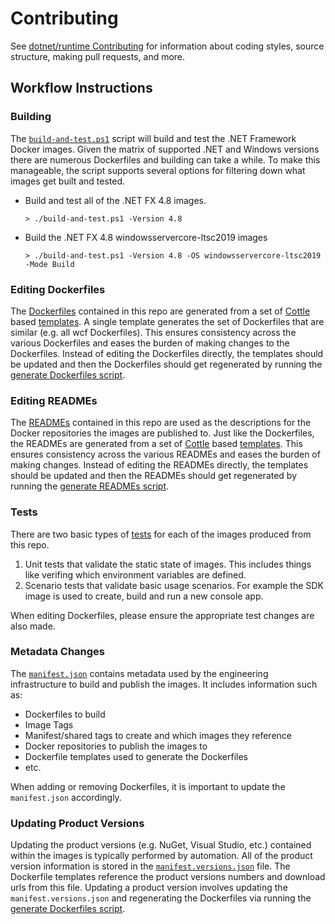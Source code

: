 # Contributing

See [dotnet/runtime Contributing](https://github.com/dotnet/runtime/blob/master/CONTRIBUTING.md) for information about coding styles, source structure, making pull requests, and more.

## Workflow Instructions

### Building

The [`build-and-test.ps1`](https://github.com/microsoft/dotnet-framework-docker/blob/master/build-and-test.ps1) script will build and test the .NET Framework Docker images. Given the matrix of supported .NET and Windows versions there are numerous Dockerfiles and building can take a while. To make this manageable, the script supports several options for filtering down what images get built and tested.

- Build and test all of the .NET FX 4.8 images.

    ``` console
    > ./build-and-test.ps1 -Version 4.8
    ```

- Build the .NET FX 4.8 windowsservercore-ltsc2019 images

    ``` console
    > ./build-and-test.ps1 -Version 4.8 -OS windowsservercore-ltsc2019 -Mode Build
    ```

### Editing Dockerfiles

The [Dockerfiles](https://github.com/search?q=repo%3Amicrosoft%2Fdotnet-framework-docker+filename%3ADockerfile&type=Code&ref=advsearch&l=&l=) contained in this repo are generated from a set of [Cottle](https://cottle.readthedocs.io/en/stable/page/01-overview.html) based [templates](https://github.com/microsoft/dotnet-framework-docker/tree/master/eng/dockerfile-templates). A single template generates the set of Dockerfiles that are similar (e.g. all wcf Dockerfiles).  This ensures consistency across the various Dockerfiles and eases the burden of making changes to the Dockerfiles.  Instead of editing the Dockerfiles directly, the templates should be updated and then the Dockerfiles should get regenerated by running the [generate Dockerfiles script](https://github.com/microsoft/dotnet-framework-docker/blob/master/eng/dockerfile-templates/Get-GeneratedDockerfiles.ps1).

### Editing READMEs

The [READMEs](https://github.com/search?q=repo%3Amicrosoft%2Fdotnet-framework-docker+filename%3AREADME+path%3A%2F&type=Code&ref=advsearch&l=&l=) contained in this repo are used as the descriptions for the Docker repositories the images are published to.  Just like the Dockerfiles, the READMEs are generated from a set of [Cottle](https://cottle.readthedocs.io/en/stable/page/01-overview.html) based [templates](https://github.com/microsoft/dotnet-framework-docker/tree/master/eng/readme-templates).  This ensures consistency across the various READMEs and eases the burden of making changes.  Instead of editing the READMEs directly, the templates should be updated and then the READMEs should get regenerated by running the [generate READMEs script](https://github.com/microsoft/dotnet-framework-docker/blob/master/eng/readme-templates/Get-GeneratedReadmes.ps1).

### Tests

There are two basic types of [tests](https://github.com/microsoft/dotnet-framework-docker/tree/master/tests) for each of the images produced from this repo.

1. Unit tests that validate the static state of images.  This includes things like verifing which environment variables are defined.
1. Scenario tests that validate basic usage scenarios.  For example the SDK image is used to create, build and run a new console app.

When editing Dockerfiles, please ensure the appropriate test changes are also made.

### Metadata Changes

The [`manifest.json`](https://github.com/microsoft/dotnet-framework-docker/blob/master/manifest.json) contains metadata used by the engineering infrastructure to build and publish the images.  It includes information such as:

- Dockerfiles to build
- Image Tags
- Manifest/shared tags to create and which images they reference
- Docker repositories to publish the images to
- Dockerfile templates used to generate the Dockerfiles
- etc.

When adding or removing Dockerfiles, it is important to update the `manifest.json` accordingly.

### Updating Product Versions

Updating the product versions (e.g. NuGet, Visual Studio, etc.) contained within the images is typically performed by automation. All of the product version information is stored in the [`manifest.versions.json`](https://github.com/microsoft/dotnet-framework-docker/blob/master/manifest.versions.json) file. The Dockerfile templates reference the product versions numbers and download urls from this file. Updating a product version involves updating the `manifest.versions.json` and regenerating the Dockerfiles via running the [generate Dockerfiles script](https://github.com/microsoft/dotnet-framework-docker/blob/master/eng/dockerfile-templates/Get-GeneratedDockerfiles.ps1).
